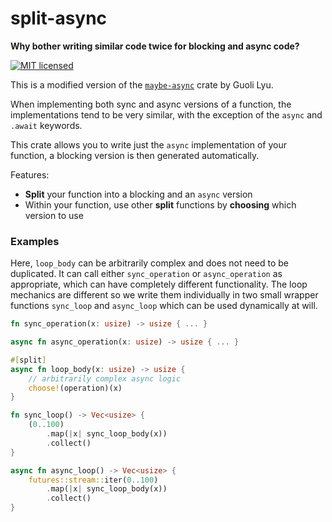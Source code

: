 # split-async

**Why bother writing similar code twice for blocking and async code?**

[![MIT licensed](https://img.shields.io/badge/license-MIT-blue.svg)](./LICENSE)
<!-- [![Latest Version](https://img.shields.io/crates/v/maybe-async.svg)](https://crates.io/crates/split-async) -->
<!-- [![split-async](https://docs.rs/split-async/badge.svg)](https://docs.rs/split-async) -->

This is a modified version of the [`maybe-async`](https://crates.io/crates/maybe-async) crate by Guoli Lyu.

When implementing both sync and async versions of a function, the implementations tend to be
very similar, with the exception of the `async` and `.await` keywords.

This crate allows you to write just the `async` implementation of your function, a blocking
version is then generated automatically.

Features:
- **Split** your function into a blocking and an `async` version
- Within your function, use other **split** functions by **choosing** which version to use

### Examples

Here, `loop_body` can be arbitrarily complex and does not need to be duplicated.
It can call either `sync_operation` or `async_operation` as appropriate, which
can have completely different functionality.
The loop mechanics are different so we write them individually in two small wrapper
functions `sync_loop` and `async_loop` which can be used dynamically at will.
```rust
fn sync_operation(x: usize) -> usize { ... }

async fn async_operation(x: usize) -> usize { ... }

#[split]
async fn loop_body(x: usize) -> usize {
    // arbitrarily complex async logic
    choose!(operation)(x)
}

fn sync_loop() -> Vec<usize> {
    (0..100)
        .map(|x| sync_loop_body(x))
        .collect()
}

async fn async_loop() -> Vec<usize> {
    futures::stream::iter(0..100)
        .map(|x| sync_loop_body(x))
        .collect()
}
```
